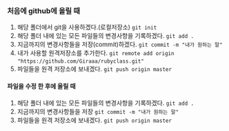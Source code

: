 ### 처음에 github에 올릴 때

1. 해당 폴더에서 git을 사용하겠다.(로컬저장소)
`git init`
2. 해당 폴더 내에 있는 모든 파일들의 변경사항을 기록하겠다.
`git add .`
3. 지금까지의 변경사항들을 저장(commit)하겠다.
`git commit -m "내가 원하는 말"`
4. 내가 사용할 원격저장소를 추가한다.
`git remote add origin`
`"https://github.com/Giraaa/rubyclass.git"`
5. 파일들을 원격 저장소에 보내겠다.
`git push origin master`


#### 파일을 수정 한 후에 올릴 때
1. 해당 폴더 내에 있는 모든 파일들의 변경사항을 기록하겠다.
`git add .`
2. 지금까지의 변경사항들을 저장
`git commit -m "내가 원하는 말"`
3. 파일들을 원격 저장소에 보내겠다.
`git push origin master`
